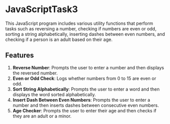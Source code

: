 # JavaScriptTask3

This JavaScript program includes various utility functions that perform tasks such as reversing a number, checking if numbers are even or odd, sorting a string alphabetically, inserting dashes between even numbers, and checking if a person is an adult based on their age.

## Features

1. **Reverse Number**: Prompts the user to enter a number and then displays the reversed number.
2. **Even or Odd Check**: Logs whether numbers from 0 to 15 are even or odd.
3. **Sort String Alphabetically**: Prompts the user to enter a word and then displays the word sorted alphabetically.
4. **Insert Dash Between Even Numbers**: Prompts the user to enter a number and then inserts dashes between consecutive even numbers.
5. **Age Checker**: Prompts the user to enter their age and then checks if they are an adult or a minor.
